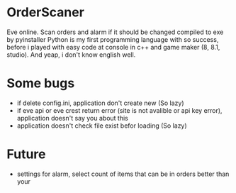 # OrderScaner
Eve online. Scan orders and alarm if it should be changed
compiled to exe by pyinstaller
Python is my first programming language with so success, before i played with easy code at console in c++ and game maker (8, 8.1, studio). And yeap, i don't know english well.

# Some bugs
- if delete config.ini, application don't create new (So lazy)
- if eve api or eve crest return error (site is not avalible or api key error), application doesn't say you about this
- application doesn't check file exist befor loading (So lazy)

# Future
- settings for alarm, select count of items that can be in orders better than your
